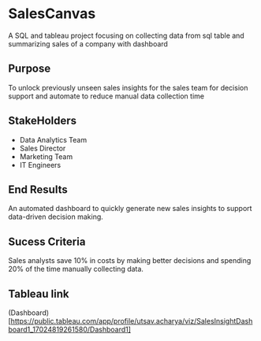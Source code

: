 # SalesCanvas
A SQL and tableau project focusing on collecting data from sql table and summarizing sales of a company with dashboard

## Purpose
To unlock previously unseen sales insights for the sales team for decision support and automate to reduce manual data collection time

## StakeHolders
+ Data Analytics Team
+ Sales Director
+ Marketing Team
+ IT Engineers

## End Results
An automated dashboard to quickly generate new sales insights to support data-driven decision making.

## Sucess Criteria
Sales analysts save 10% in costs by making better decisions and spending 20% ​​of the time manually collecting data.

## Tableau link
(Dashboard) [https://public.tableau.com/app/profile/utsav.acharya/viz/SalesInsightDashboard1_17024819261580/Dashboard1]

